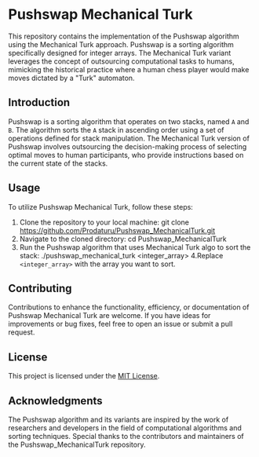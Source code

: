 # Pushswap Mechanical Turk

This repository contains the implementation of the Pushswap algorithm using the Mechanical Turk approach. Pushswap is a sorting algorithm specifically designed for integer arrays. The Mechanical Turk variant leverages the concept of outsourcing computational tasks to humans, mimicking the historical practice where a human chess player would make moves dictated by a "Turk" automaton.

## Introduction
Pushswap is a sorting algorithm that operates on two stacks, named `A` and `B`. The algorithm sorts the `A` stack in ascending order using a set of operations defined for stack manipulation. The Mechanical Turk version of Pushswap involves outsourcing the decision-making process of selecting optimal moves to human participants, who provide instructions based on the current state of the stacks.

## Usage
To utilize Pushswap Mechanical Turk, follow these steps:
1. Clone the repository to your local machine:
git clone https://github.com/Prodaturu/Pushswap_MechanicalTurk.git
2. Navigate to the cloned directory:
cd Pushswap_MechanicalTurk
3. Run the Pushswap algorithm that uses Mechanical Turk algo to sort the stack:
./pushswap_mechanical_turk <integer_array>
4.Replace `<integer_array>` with the array you want to sort.

## Contributing
Contributions to enhance the functionality, efficiency, or documentation of Pushswap Mechanical Turk are welcome. If you have ideas for improvements or bug fixes, feel free to open an issue or submit a pull request.

## License
This project is licensed under the [MIT License](LICENSE).

## Acknowledgments
The Pushswap algorithm and its variants are inspired by the work of researchers and developers in the field of computational algorithms and sorting techniques. Special thanks to the contributors and maintainers of the Pushswap_MechanicalTurk repository.
